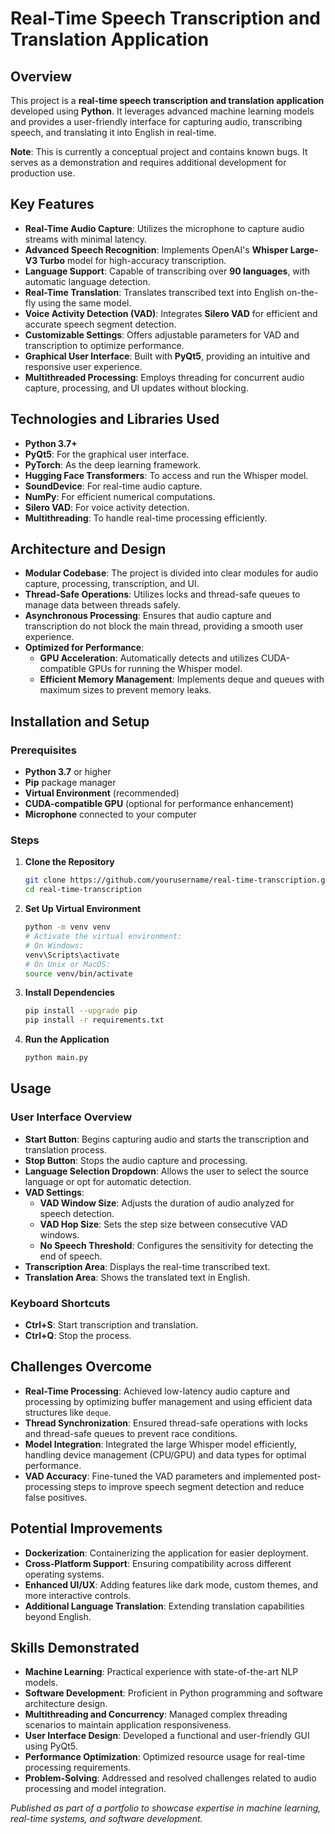 # Real-Time Speech Transcription and Translation Application

## Overview

This project is a **real-time speech transcription and translation application** developed using **Python**. It leverages advanced machine learning models and provides a user-friendly interface for capturing audio, transcribing speech, and translating it into English in real-time.

**Note**: This is currently a conceptual project and contains known bugs. It serves as a demonstration and requires additional development for production use.


## Key Features

- **Real-Time Audio Capture**: Utilizes the microphone to capture audio streams with minimal latency.
- **Advanced Speech Recognition**: Implements OpenAI's **Whisper Large-V3 Turbo** model for high-accuracy transcription.
- **Language Support**: Capable of transcribing over **90 languages**, with automatic language detection.
- **Real-Time Translation**: Translates transcribed text into English on-the-fly using the same model.
- **Voice Activity Detection (VAD)**: Integrates **Silero VAD** for efficient and accurate speech segment detection.
- **Customizable Settings**: Offers adjustable parameters for VAD and transcription to optimize performance.
- **Graphical User Interface**: Built with **PyQt5**, providing an intuitive and responsive user experience.
- **Multithreaded Processing**: Employs threading for concurrent audio capture, processing, and UI updates without blocking.

## Technologies and Libraries Used

- **Python 3.7+**
- **PyQt5**: For the graphical user interface.
- **PyTorch**: As the deep learning framework.
- **Hugging Face Transformers**: To access and run the Whisper model.
- **SoundDevice**: For real-time audio capture.
- **NumPy**: For efficient numerical computations.
- **Silero VAD**: For voice activity detection.
- **Multithreading**: To handle real-time processing efficiently.

## Architecture and Design

- **Modular Codebase**: The project is divided into clear modules for audio capture, processing, transcription, and UI.
- **Thread-Safe Operations**: Utilizes locks and thread-safe queues to manage data between threads safely.
- **Asynchronous Processing**: Ensures that audio capture and transcription do not block the main thread, providing a smooth user experience.
- **Optimized for Performance**:
  - **GPU Acceleration**: Automatically detects and utilizes CUDA-compatible GPUs for running the Whisper model.
  - **Efficient Memory Management**: Implements deque and queues with maximum sizes to prevent memory leaks.

## Installation and Setup

### Prerequisites

- **Python 3.7** or higher
- **Pip** package manager
- **Virtual Environment** (recommended)
- **CUDA-compatible GPU** (optional for performance enhancement)
- **Microphone** connected to your computer

### Steps

1. **Clone the Repository**

   ```bash
   git clone https://github.com/yourusername/real-time-transcription.git
   cd real-time-transcription
   ```

2. **Set Up Virtual Environment**

   ```bash
   python -m venv venv
   # Activate the virtual environment:
   # On Windows:
   venv\Scripts\activate
   # On Unix or MacOS:
   source venv/bin/activate
   ```

3. **Install Dependencies**

   ```bash
   pip install --upgrade pip
   pip install -r requirements.txt
   ```

4. **Run the Application**

   ```bash
   python main.py
   ```

## Usage

### User Interface Overview

- **Start Button**: Begins capturing audio and starts the transcription and translation process.
- **Stop Button**: Stops the audio capture and processing.
- **Language Selection Dropdown**: Allows the user to select the source language or opt for automatic detection.
- **VAD Settings**:
  - **VAD Window Size**: Adjusts the duration of audio analyzed for speech detection.
  - **VAD Hop Size**: Sets the step size between consecutive VAD windows.
  - **No Speech Threshold**: Configures the sensitivity for detecting the end of speech.
- **Transcription Area**: Displays the real-time transcribed text.
- **Translation Area**: Shows the translated text in English.

### Keyboard Shortcuts

- **Ctrl+S**: Start transcription and translation.
- **Ctrl+Q**: Stop the process.

## Challenges Overcome

- **Real-Time Processing**: Achieved low-latency audio capture and processing by optimizing buffer management and using efficient data structures like `deque`.
- **Thread Synchronization**: Ensured thread-safe operations with locks and thread-safe queues to prevent race conditions.
- **Model Integration**: Integrated the large Whisper model efficiently, handling device management (CPU/GPU) and data types for optimal performance.
- **VAD Accuracy**: Fine-tuned the VAD parameters and implemented post-processing steps to improve speech segment detection and reduce false positives.

## Potential Improvements

- **Dockerization**: Containerizing the application for easier deployment.
- **Cross-Platform Support**: Ensuring compatibility across different operating systems.
- **Enhanced UI/UX**: Adding features like dark mode, custom themes, and more interactive controls.
- **Additional Language Translation**: Extending translation capabilities beyond English.

## Skills Demonstrated

- **Machine Learning**: Practical experience with state-of-the-art NLP models.
- **Software Development**: Proficient in Python programming and software architecture design.
- **Multithreading and Concurrency**: Managed complex threading scenarios to maintain application responsiveness.
- **User Interface Design**: Developed a functional and user-friendly GUI using PyQt5.
- **Performance Optimization**: Optimized resource usage for real-time processing requirements.
- **Problem-Solving**: Addressed and resolved challenges related to audio processing and model integration.


*Published as part of a portfolio to showcase expertise in machine learning, real-time systems, and software development.*